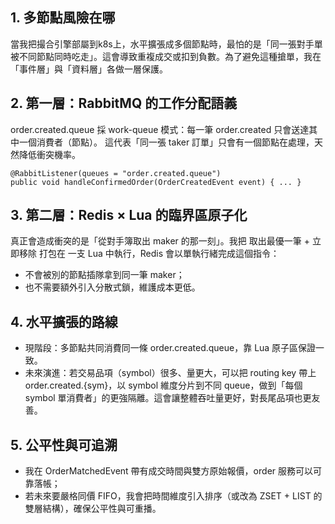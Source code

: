 ## 1. 多節點風險在哪
當我把撮合引擎部屬到k8s上，水平擴張成多個節點時，最怕的是「同一張對手單被不同節點同時吃走」。這會導致重複成交或扣到負數。為了避免這種搶單，我在「事件層」與「資料層」各做一層保護。

## 2. 第一層：RabbitMQ 的工作分配語義
order.created.queue 採 work-queue 模式：每一筆 order.created 只會送達其中一個消費者（節點）。
這代表「同一張 taker 訂單」只會有一個節點在處理，天然降低衝突機率。
```
@RabbitListener(queues = "order.created.queue")
public void handleConfirmedOrder(OrderCreatedEvent event) { ... }
```
## 3. 第二層：Redis × Lua 的臨界區原子化
真正會造成衝突的是「從對手簿取出 maker 的那一刻」。我把 取出最優一筆 + 立即移除 打包在 一支 Lua 中執行，Redis 會以單執行緒完成這個指令：
- 不會被別的節點插隊拿到同一筆 maker；
- 也不需要額外引入分散式鎖，維護成本更低。
## 4. 水平擴張的路線
- 現階段：多節點共同消費同一條 order.created.queue，靠 Lua 原子區保證一致。
- 未來演進：若交易品項（symbol）很多、量更大，可以把 routing key 帶上 order.created.{sym}，以 symbol 維度分片到不同 queue，做到「每個 symbol 單消費者」的更強隔離。這會讓整體吞吐量更好，對長尾品項也更友善。
## 5. 公平性與可追溯
- 我在 OrderMatchedEvent 帶有成交時間與雙方原始報價，order 服務可以可靠落帳；
- 若未來要嚴格同價 FIFO，我會把時間維度引入排序（或改為 ZSET + LIST 的雙層結構），確保公平性與可重播。

